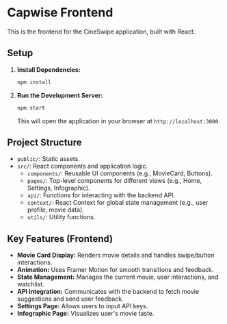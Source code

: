 # Capwise Frontend

This is the frontend for the CineSwipe application, built with React.

## Setup

1.  **Install Dependencies:**
    ```bash
    npm install
    ```

2.  **Run the Development Server:**
    ```bash
    npm start
    ```

    This will open the application in your browser at `http://localhost:3000`.

## Project Structure

*   `public/`: Static assets.
*   `src/`: React components and application logic.
    *   `components/`: Reusable UI components (e.g., MovieCard, Buttons).
    *   `pages/`: Top-level components for different views (e.g., Home, Settings, Infographic).
    *   `api/`: Functions for interacting with the backend API.
    *   `context/`: React Context for global state management (e.g., user profile, movie data).
    *   `utils/`: Utility functions.

## Key Features (Frontend)

*   **Movie Card Display:** Renders movie details and handles swipe/button interactions.
*   **Animation:** Uses Framer Motion for smooth transitions and feedback.
*   **State Management:** Manages the current movie, user interactions, and watchlist.
*   **API Integration:** Communicates with the backend to fetch movie suggestions and send user feedback.
*   **Settings Page:** Allows users to input API keys.
*   **Infographic Page:** Visualizes user's movie taste.